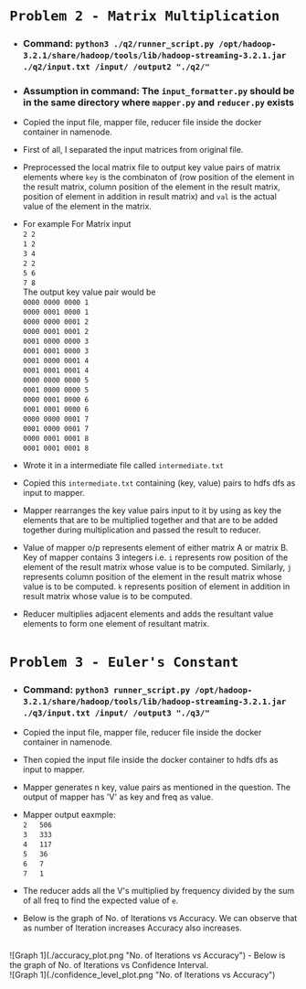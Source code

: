 # `Problem 2 - Matrix Multiplication`
- ### Command: `python3 ./q2/runner_script.py /opt/hadoop-3.2.1/share/hadoop/tools/lib/hadoop-streaming-3.2.1.jar ./q2/input.txt /input/ /output2 "./q2/"`

- ### Assumption in command: The `input_formatter.py` should be in the same directory where `mapper.py` and `reducer.py` exists

- Copied the input file, mapper file, reducer file inside the docker container in namenode.

- First of all, I separated the input matrices from original file.

- Preprocessed the local matrix file to output key value pairs of matrix elements where `key` is the combinaton of (row position of the element in the result matrix, column position of the element in the result matrix, position of element in addition in result matrix) and `val` is the actual value of the element in the matrix.

- For example For Matrix input<br> 
`2 2`<br>
`1 2`<br>
`3 4`<br>
`2 2`<br>
`5 6`<br>
`7 8`<br>
The output key value pair would be<br>
`0000 0000 0000 1`<br>
`0000 0001 0000 1`<br>
`0000 0000 0001 2`<br>
`0000 0001 0001 2`<br>
`0001 0000 0000 3`<br>
`0001 0001 0000 3`<br>
`0001 0000 0001 4`<br>
`0001 0001 0001 4`<br>
`0000 0000 0000 5`<br>
`0001 0000 0000 5`<br>
`0000 0001 0000 6`<br>
`0001 0001 0000 6`<br>
`0000 0000 0001 7`<br>
`0001 0000 0001 7`<br>
`0000 0001 0001 8`<br>
`0001 0001 0001 8`<br>

- Wrote it in a intermediate file called `intermediate.txt`

- Copied this `intermediate.txt` containing (key, value) pairs to hdfs dfs as input to mapper.

- Mapper rearranges the key value pairs input to it by using as key the elements that are to be multiplied together and that are to be added together during multiplication and passed the result to reducer.

- Value of mapper o/p represents element of either matrix A or matrix B. Key of mapper contains 3 integers i.e. `i` represents row position of the element of the result matrix whose value is to be computed. Similarly, `j` represents column position of the element in the result matrix whose value is to be computed. `k` represents position of element in addition in result matrix whose value is to be computed.

- Reducer multiplies adjacent elements and adds the resultant value elements to form one element of resultant matrix.


# `Problem 3 - Euler's Constant`
- ### Command: `python3 runner_script.py /opt/hadoop-3.2.1/share/hadoop/tools/lib/hadoop-streaming-3.2.1.jar ./q3/input.txt /input/ /output3 "./q3/"`

- Copied the input file, mapper file, reducer file inside the docker container in namenode.

- Then copied the input file inside the docker container to hdfs dfs as input to mapper.

- Mapper generates n key, value pairs as mentioned in the question. The output of mapper has 'V' as key and freq as value.

- Mapper output eaxmple: <br>
        `2 	 506`<br>
        `3 	 333`<br>
        `4 	 117`<br>
        `5 	 36`<br>
        `6 	 7`<br>
        `7 	 1`<br>

- The reducer adds all the V's multiplied by frequency divided by the sum of all freq to find the expected value of `e`.

- Below is the graph of No. of Iterations vs Accuracy. We can observe that as number of Iteration increases Accuracy also increases.
<br>
![Graph 1](./accuracy_plot.png "No. of Iterations vs Accuracy")
- Below is the graph of No. of Iterations vs Confidence Interval.
<br>
![Graph 1](./confidence_level_plot.png "No. of Iterations vs Accuracy")
